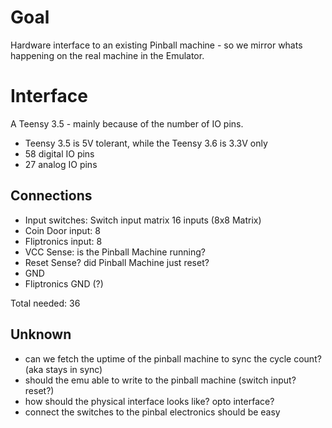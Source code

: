 # Goal
Hardware interface to an existing Pinball machine - so we mirror whats happening on the real machine in the Emulator.

# Interface
A Teensy 3.5 - mainly because of the number of IO pins.
- Teensy 3.5 is 5V tolerant, while the Teensy 3.6 is 3.3V only
- 58 digital IO pins
- 27 analog IO pins

## Connections
- Input switches: Switch input matrix 16 inputs (8x8 Matrix)
- Coin Door input: 8
- Fliptronics input: 8
- VCC Sense: is the Pinball Machine running?
- Reset Sense? did Pinball Machine just reset?
- GND
- Fliptronics GND (?)

Total needed: 36

## Unknown
- can we fetch the uptime of the pinball machine to sync the cycle count? (aka stays in sync)
- should the emu able to write to the pinball machine (switch input? reset?)
- how should the physical interface looks like? opto interface?
- connect the switches to the pinbal electronics should be easy
